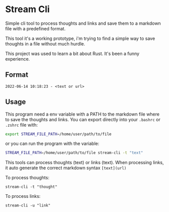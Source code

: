 # Stream Cli
Simple cli tool to process thoughts and links and save them to a markdown file with a predefined format.

This tool it's a working prototype, i'm trying to find a simple way to save thoughts in a file without much hurdle.

This project was used to learn a bit about Rust. It's been a funny experience.

## Format

`2022-06-14 10:18:23 - <text or url>`

## Usage
This program need a env variable with a PATH to the markdown file where to save the thoughts and links. You can export directly into your `.bashrc` or `.zshrc` file with:
```bash
export STREAM_FILE_PATH=/home/user/path/to/file
```
or you can run the program with the variable:
```bash
STREAM_FILE_PATH=/home/user/path/to/file stream-cli -t "text"
```
This tools can process thoughts (text) or links (text). When processing links, it auto generate the correct markdown syntax `[text](url)`

To process thoughts:

`stream-cli -t "thought"`

To process links:

`stream-cli -u "link"`